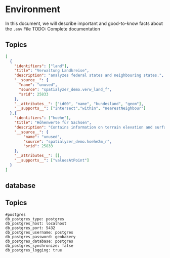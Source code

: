 # Environment
In this document, we will describe important and good-to-know facts about the `.env` File
TODO: Complete documentation

## Topics

```json
[
  {
    "identifiers": ["land"],
    "title": "Verwaltung Landkreise",
    "description": "analyzes federal states and neighbouring states.",
    "__source__": {
      "name": "unused",
      "source": "spatialyzer_demo.verw_land_f",
      "srid": 25833
    },
    "__attributes__": ["id00", "name", "bundesland", "geom"],
    "__supports__": ["intersect","within", "nearestNeighbour"]
  },{
    "identifiers": ["hoehe"],
    "title": "Höhenwerte für Sachsen",
    "description": "Contains information on terrain elevation and surface elevation in Saxony.",
    "__source__": {
        "name": "unused",
        "source": "spatialyzer_demo.hoehe2m_r",
        "srid": 25833
    },
    "__attributes__": [],
    "__supports__": ["valuesAtPoint"]
  }
]
```

## database
## Topics

```text
#postgres
db_postgres_type: postgres 
db_postgres_host: localhost
db_postgres_port: 5432
db_postgres_username: postgres
db_postgres_password: geobakery
db_postgres_database: postgres
db_postgres_synchronize: false
db_postgres_logging: true
```